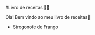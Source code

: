 #Livro de receitas :man_cook:

Ola! Bem vindo ao meu livro de receitas:wave:

- Strogonofe de Frango

